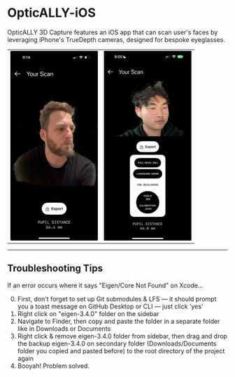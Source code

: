 # OpticALLY-iOS
OpticALLY 3D Capture features an iOS app that can scan user's faces by leveraging iPhone's TrueDepth cameras, designed for bespoke eyeglasses.

<table><tr>

<td valign="center"><img width="200" alt="Screenshot-1" src="sample-exports/1.jpg" /></td>

<td valign="center"><img width="200" alt="Screenshot-2" src="sample-exports/2.png" /></td>

</tr></table>

---

## Troubleshooting Tips
If an error occurs where it says "Eigen/Core Not Found" on Xcode...

0. First, don't forget to set up Git submodules & LFS — it should prompt you a toast message on GitHub Desktop or CLI — just click 'yes'
1. Right click on "eigen-3.4.0" folder on the sidebar
2. Navigate to Finder, then copy and paste the folder in a separate folder like in Downloads or Documents
3. Right click & remove eigen-3.4.0 folder from sidebar, then drag and drop the backup eigen-3.4.0 on secondary folder (Downloads/Documents folder you copied and pasted before) to the root directory of the project again
4. Booyah! Problem solved.
